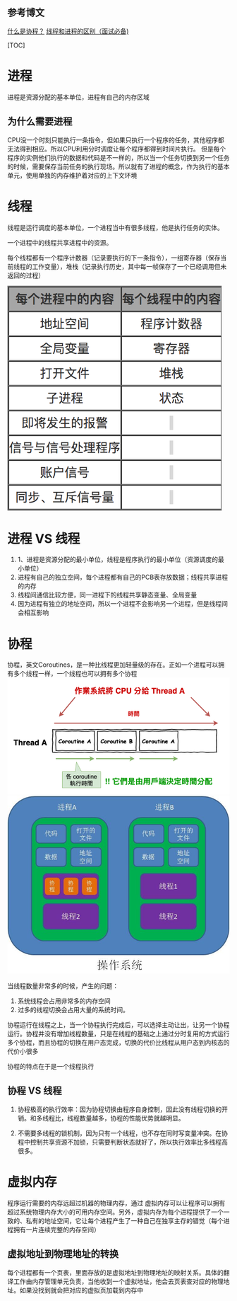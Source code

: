## 参考博文
[什么是协程？](https://zhuanlan.zhihu.com/p/172471249)
[线程和进程的区别（面试必备)](https://blog.csdn.net/qinian8/article/details/100779193)

[TOC]

# 进程
进程是资源分配的基本单位，进程有自己的内存区域
## 为什么需要进程
CPU没一个时刻只能执行一条指令，但如果只执行一个程序的任务，其他程序都无法得到相应。所以CPU利用分时调度让每个程序都得到时间片执行。
但是每个程序的实例他们执行的数据和代码是不一样的，所以当一个任务切换到另一个任务的时候，需要保存当前任务的执行现场。所以就有了进程的概念，作为执行的基本单元，使用单独的内存维护着对应的上下文环境


# 线程
线程是运行调度的基本单位，一个进程当中有很多线程，他是执行任务的实体。

一个进程中的线程共享进程中的资源。

每个线程都有一个程序计数器（记录要执行的下一条指令），一组寄存器（保存当前线程的工作变量），堆栈（记录执行历史，其中每一帧保存了一个已经调用但未返回的过程）



![存储内容](./pic/进程和线程_存储内容.png)

# 进程 VS 线程
1. 1、进程是资源分配的最小单位，线程是程序执行的最小单位（资源调度的最小单位）
2. 进程有自己的独立空间，每个进程都有自己的PCB表存放数据；线程共享进程的内存
3. 线程间通信比较方便，同一进程下的线程共享静态变量、全局变量
4. 因为进程有独立的地址空间，所以一个进程不会影响另一个进程，但是线程间会相互影响

# 协程
协程，英文Coroutines，是一种比线程更加轻量级的存在。正如一个进程可以拥有多个线程一样，一个线程也可以拥有多个协程
![协程](./pic/进程和线程_协程.png)
![协程位子](./pic/进程和线程_协程位子.jpeg)


当线程数量非常多的时候，产生的问题：
1. 系统线程会占用非常多的内存空间
2. 过多的线程切换会占用大量的系统时间。


协程运行在线程之上，当一个协程执行完成后，可以选择主动让出，让另一个协程运行。协程并没有增加线程数量，只是在线程的基础之上通过分时复用的方式运行多个协程，而且协程的切换在用户态完成，切换的代价比线程从用户态到内核态的代价小很多

协程的特点在于是一个线程执行

## 协程 VS 线程

1. 协程极高的执行效率：因为协程切换由程序自身控制，因此没有线程切换的开销。和多线程比，线程数量越多，协程的性能优势就越明显。

2. 不需要多线程的锁机制，因为只有一个线程，也不存在同时写变量冲突。在协程中控制共享资源不加锁，只需要判断状态就好了，所以执行效率比多线程高很多。

# 虚拟内存
程序运行需要的内存远超过机器的物理内存，通过 虚拟内存可以让程序可以拥有超过系统物理内存大小的可用内存空间。另外，虚拟内存为每个进程提供了一个一致的、私有的地址空间，它让每个进程产生了一种自己在独享主存的错觉（每个进程拥有一片连续完整的内存空间）

## 虚拟地址到物理地址的转换
每个进程都有一个页表，里面存放的是虚拟地址到物理地址的映射关系。具体的翻译工作由内存管理单元负责，当他收到一个虚拟地址，他会去页表查对应的物理地址。如果没找到就会把对应的虚拟页加载到内存中